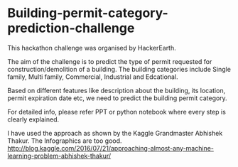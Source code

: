 # Building-permit-category-prediction-challenge
This hackathon challenge was organised by HackerEarth.

The aim of the challenge is to predict the type of permit requested for construction/demolition of a building. The building categories include Single family, Multi family, Commercial, Industrial and Edcational.

Based on different features like description about the building, its location, permit expiration date etc, we need to predict the building permit category. 

For detailed info, please refer PPT or python notebook where every step is clearly explained.

I have used the approach as shown by the Kaggle Grandmaster Abhishek Thakur. The Infographics are too good.
http://blog.kaggle.com/2016/07/21/approaching-almost-any-machine-learning-problem-abhishek-thakur/
